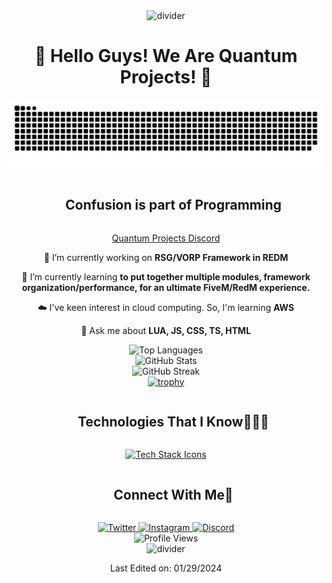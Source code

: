 <!-- Horizontal Divider (Gradient) -->
<div align="center">
  <img src="https://user-images.githubusercontent.com/73097560/115834477-dbab4500-a447-11eb-908a-139a6edaec5c.gif" alt="divider">
</div>

<!-- H1 Without Bottom Border -->
<h1 align="center">🌌 Hello Guys! We Are Quantum Projects! 🌌</h1>

<!-- Snake Animation -->
<div align="center">
  <img src="https://raw.githubusercontent.com/platane/snk/output/github-contribution-grid-snake-dark.svg" alt="snake" />
</div>

<!-- H2 Without Bottom Border -->
<div id="user-content-toc" align="center">
  <ul>
    <summary><h2 style="display: inline-block">Confusion is part of Programming</h2></summary>
  </ul>
</div>

<!-- Intro Section -->
<div align="center">
  <p><a href="https://discord.gg/kJ8ZrGM8TS">Quantum Projects Discord</a></p>
  <p>🔭 I’m currently working on <b>RSG/VORP Framework in REDM</b></p>
  <p>🌱 I’m currently learning <b>to put together multiple modules, framework organization/performance, for an ultimate FiveM/RedM experience.</b></p>
  <p>☁️ I've keen interest in cloud computing. So, I'm learning <b>AWS</b></p>
  <p>💬 Ask me about <b>LUA, JS, CSS, TS, HTML</b></p>
</div>

<!-- Stats Section -->
<div align="center">
  <img src="https://github-readme-stats.vercel.app/api/top-langs?username=artmines&show_icons=true&locale=en&layout=compact" alt="Top Languages" />
  <br>
  <img src="https://github-readme-stats.vercel.app/api?username=artmines&show_icons=true&locale=en" alt="GitHub Stats" />
  <br>
  <img src="https://github-readme-streak-stats.herokuapp.com/?user=artmines" alt="GitHub Streak" />
</div>

<!-- Trophy Section -->
<div align="center">
  <a href="https://github.com/ryo-ma/github-profile-trophy">
    <img src="https://github-profile-trophy.vercel.app/?username=Artmines" alt="trophy">
  </a>
</div>

<!-- H2 Without Bottom Border -->
<div id="user-content-toc" align="center">
  <ul>
    <summary><h2 style="display: inline-block">Technologies That I Know👨🏻‍💻</h2></summary>
  </ul>
</div>

<!-- Tech Stack Icons -->
<div align="center">
  <a href="https://skillicons.dev">
    <img src="https://skillicons.dev/icons?i=git,bootstrap,c,cpp,css,discord,docker,dynamodb,github,html,java,js,linux,mongodb,mysql,nextjs,nodejs,py,tailwind,ts,vscode&perline=14" alt="Tech Stack Icons" />
  </a>
</div>

<!-- Connect with Me Section -->
<div id="user-content-toc" align="center">
  <ul>
    <summary><h2 style="display: inline-block">Connect With Me🤝</h2></summary>
  </ul>
</div>

<!-- Icons and Links -->
<div align="center">
  <a href="https://twitter.com/Artmines_Playz_" target="blank">
    <img src="https://user-images.githubusercontent.com/88904952/234980676-61bfb021-ecc8-48f7-88e6-34c1b06c4a58.png" alt="Twitter" height="50" width="50" />
  </a>
  <a href="https://www.instagram.com/Artmines_Playz/" target="blank">
    <img src="https://user-images.githubusercontent.com/88904952/234981169-2dd1e58f-4b7e-468c-8213-034ba62156c3.png" alt="Instagram" height="50" width="50" />
  </a>
  <a href="https://discord.gg/8kUPbzRuNR" target="blank">
    <img src="https://user-images.githubusercontent.com/88904952/234982627-019fd336-6248-453c-9b05-97c13fd1d207.png" alt="Discord" height="50" width="50" />
  </a>
</div>

<!-- Profile Visit Count -->
<div align="center">
  <img src="https://komarev.com/ghpvc/?username=artmines&label=Profile%20views&color=0e75b6&style=flat" alt="Profile Views" />
</div>

<!-- Horizontal Divider (Gradient) -->
<div align="center">
  <img src="https://user-images.githubusercontent.com/73097560/115834477-dbab4500-a447-11eb-908a-139a6edaec5c.gif" alt="divider">
</div>

<p align="center">Last Edited on: 01/29/2024</p>
